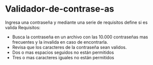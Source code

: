 # Validador-de-contrase-as
Ingresa una contraseña y mediante una serie de requisitos define si es valida 
Requisitos:
- Busca la contraseña en un archivo con las 10.000 contraseñas mas frecuentes y la invalida en caso de encontrarla.
- Revisa que los caracteres de la contraseña sean validos.
- Dos o mas espacios seguidos no están permitidos
- Tres o mas caracteres iguales no están permitidos
